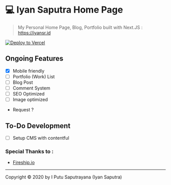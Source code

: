 # 💻 Iyan Saputra Home Page

> My Personal Home Page, Blog, Portfolio built with Next.JS : https://iyansr.id


[![Deploy to Vercel](https://vercel.com/button)](https://iyansr.id)
## Ongoing Features 

- [x] Mobile friendly
- [ ] Portfolio (Work) List
- [ ] Blog Post
- [ ] Comment System
- [ ] SEO Optimized
- [ ] Image optimized
- Request ? 

## To-Do Development 

- [ ] Setup CMS with contentful

### Special Thanks to :

- [Fireship.io](https://fireship.io/)

***

Copyright © 2020 by I Putu Saputrayana (Iyan Saputra)
